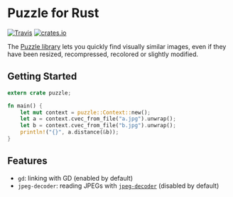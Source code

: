 # Puzzle for Rust

[![Travis](https://img.shields.io/travis/george-hopkins/puzzle/master.svg)](https://travis-ci.org/george-hopkins/puzzle)
[![crates.io](https://img.shields.io/crates/v/puzzle.svg)](https://crates.io/crates/puzzle)

The [Puzzle library](https://www.pureftpd.org/project/libpuzzle) lets you quickly find visually similar images, even if they have been resized, recompressed, recolored or slightly modified.


## Getting Started

```rust
extern crate puzzle;

fn main() {
    let mut context = puzzle::Context::new();
    let a = context.cvec_from_file("a.jpg").unwrap();
    let b = context.cvec_from_file("b.jpg").unwrap();
    println!("{}", a.distance(&b));
}
```

## Features

 * `gd`: linking with GD (enabled by default)
 * `jpeg-decoder`: reading JPEGs with [`jpeg-decoder`](https://crates.io/crates/jpeg-decoder) (disabled by default)
